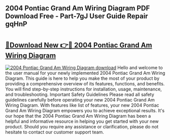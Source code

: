 ## 2004 Pontiac Grand Am Wiring Diagram PDF Download Free - Part-7gJ User Guide Repair gqHnP

# <h2><a href="http://dfqqy3.blite.top/?on=2004+Pontiac+Grand+Am+Wiring+Diagram">🔗Download New 👉🔴 2004 Pontiac Grand Am Wiring Diagram</a></h2>

[![2004 Pontiac Grand Am Wiring Diagram download](https://i.imgur.com/lujVjoI.png)](http://dfqqy3.blite.top/?on=2004+Pontiac+Grand+Am+Wiring+Diagram)
Hello and welcome to the user manual for your newly implemented 2004 Pontiac Grand Am Wiring Diagram. This guide is here to help you make the most of your product by providing a comprehensive overview of its features, functions, and benefits. You will find step-by-step instructions for installation, usage, maintenance, and troubleshooting. Important Safety Guidelines Please read all safety guidelines carefully before operating your new 2004 Pontiac Grand Am Wiring Diagram. With features like list of features, your new 2004 Pontiac Grand Am Wiring Diagram empowers you to achieve exceptional results. It's our hope that the 2004 Pontiac Grand Am Wiring Diagram has been a helpful and informative resource in helping you get started with your new product. Should you require any assistance or clarification, please do not hesitate to contact our customer support team.
